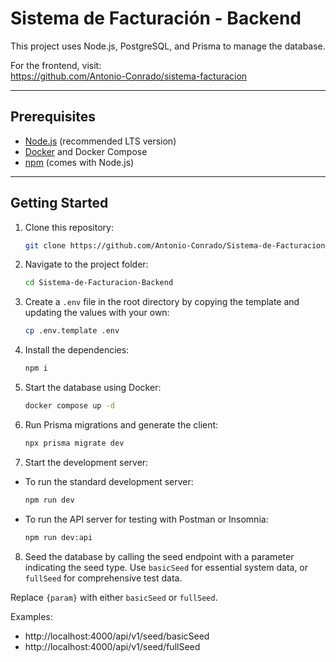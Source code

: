# Sistema de Facturación - Backend

This project uses Node.js, PostgreSQL, and Prisma to manage the database.

For the frontend, visit:  
https://github.com/Antonio-Conrado/sistema-facturacion

---

## Prerequisites

-   [Node.js](https://nodejs.org/) (recommended LTS version)
-   [Docker](https://www.docker.com/get-started) and Docker Compose
-   [npm](https://www.npmjs.com/get-npm) (comes with Node.js)

---

## Getting Started

1. Clone this repository:

    ```bash
    git clone https://github.com/Antonio-Conrado/Sistema-de-Facturacion-Backend.git
    ```

2. Navigate to the project folder:

    ```bash
    cd Sistema-de-Facturacion-Backend
    ```

3. Create a `.env` file in the root directory by copying the template and updating the values with your own:

    ```bash
    cp .env.template .env
    ```

4. Install the dependencies:

    ```bash
    npm i
    ```

5. Start the database using Docker:

    ```bash
    docker compose up -d
    ```

6. Run Prisma migrations and generate the client:

    ```bash
    npx prisma migrate dev
    ```

7. Start the development server:

-   To run the standard development server:

    ```bash
    npm run dev
    ```

-   To run the API server for testing with Postman or Insomnia:

    ```bash
    npm run dev:api
    ```

8. Seed the database by calling the seed endpoint with a parameter indicating the seed type. Use `basicSeed` for essential system data, or `fullSeed` for comprehensive test data.

Replace `{param}` with either `basicSeed` or `fullSeed`.

Examples:

-   http://localhost:4000/api/v1/seed/basicSeed
-   http://localhost:4000/api/v1/seed/fullSeed
